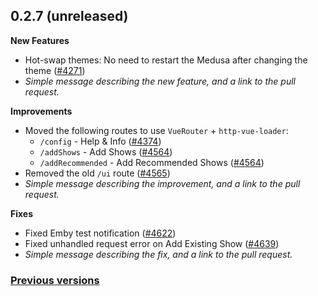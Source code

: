 ## 0.2.7 (unreleased)

**New Features**

- Hot-swap themes: No need to restart the Medusa after changing the theme ([#4271](https://github.com/pymedusa/Medusa/pull/4271))
- _Simple message describing the new feature, and a link to the pull request._

**Improvements**

- Moved the following routes to use `VueRouter` + `http-vue-loader`:
  - `/config` - Help & Info ([#4374](https://github.com/pymedusa/Medusa/pull/4374))
  - `/addShows` - Add Shows ([#4564](https://github.com/pymedusa/Medusa/pull/4564))
  - `/addRecommended` - Add Recommended Shows ([#4564](https://github.com/pymedusa/Medusa/pull/4564))
- Removed the old `/ui` route ([#4565](https://github.com/pymedusa/Medusa/pull/4565))
- _Simple message describing the improvement, and a link to the pull request._

**Fixes**

- Fixed Emby test notification ([#4622](https://github.com/pymedusa/Medusa/pull/4622))
- Fixed unhandled request error on Add Existing Show ([#4639](https://github.com/pymedusa/Medusa/pull/4639))
- _Simple message describing the fix, and a link to the pull request._

### [**Previous versions**](https://github.com/pymedusa/medusa.github.io/blob/master/news/CHANGES.md)
